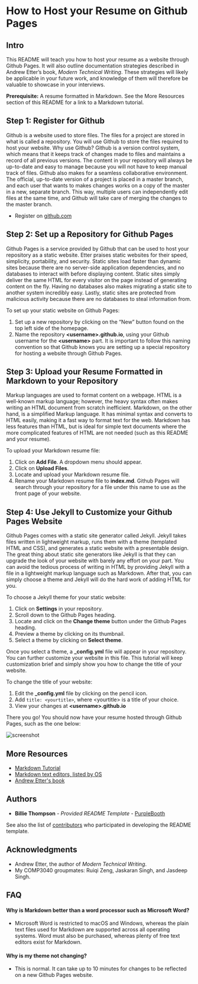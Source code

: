 # How to Host your Resume on Github Pages

## Intro
This README will teach you how to host your resume as a website through Github Pages. It will also outline documentation strategies described in Andrew Etter’s book, _Modern Technical Writing_. These strategies will likely be applicable in your future work, and knowledge of them will therefore be valuable to showcase in your interviews.

**Prerequisite:** A resume formatted in Markdown. See the More Resources section of this README for a link to a Markdown tutorial. 

## Step 1: Register for Github
Github is a website used to store files. The files for a project are stored in what is called a repository. You will use Github to store the files required to host your website. Why use Github? Github is a version control system, which means that it keeps track of changes made to files and maintains a record of all previous versions. The content in your repository will always be up-to-date and easy to manage because you will not have to keep manual track of files. Github also makes for a seamless collaborative environment. The official, up-to-date version of a project is placed in a master branch, and each user that wants to makes changes works on a copy of the master in a new, separate branch. This way, multiple users can independently edit files at the same time, and Github will take care of merging the changes to the master branch.
- Register on [github.com](github.com)

## Step 2: Set up a Repository for Github Pages
Github Pages is a service provided by Github that can be used to host your repository as a static website. Etter praises static websites for their speed, simplicity, portability, and security. Static sites load faster than dynamic sites because there are no server-side application dependencies, and no databases to interact with before displaying content. Static sites simply deliver the same HTML for every visitor on the page instead of generating content on the fly. Having no databases also makes migrating a static site to another system incredibly easy. Lastly, static sites are protected from malicious activity because there are no databases to steal information from. 

To set up your static website on Github Pages:
1. Set up a new repository by clicking on the “New” button found on the top left side of the homepage.
2. Name the repository **\<username>.github.io**, using your Github username for the **\<username>** part. It is important to follow this naming convention so that Github knows you are setting up a special repository for hosting a website through Github Pages. 

## Step 3: Upload your Resume Formatted in Markdown to your Repository
Markup languages are used to format content on a webpage. HTML is a well-known markup language; however, the heavy syntax often makes writing an HTML document from scratch inefficient. Markdown, on the other hand, is a simplified Markup language. It has minimal syntax and converts to HTML easily, making it a fast way to format text for the web. Markdown has less features than HTML, but is ideal for simple text documents where the more complicated features of HTML are not needed (such as this README and your resume). 

To upload your Markdown resume file:
1. Click on **Add File**. A dropdown menu should appear. 
2. Click on **Upload Files**.
3. Locate and upload your Markdown resume file.
4. Rename your Markdown resume file to **index.md**. Github Pages will search through your repository for a file under this name to use as the front page of your website. 

## Step 4: Use Jekyll to Customize your Github Pages Website
Github Pages comes with a static site generator called Jekyll. Jekyll takes files written in lightweight markup, runs them with a theme (templated HTML and CSS), and generates a static website with a presentable design. The great thing about static site generators like Jekyll is that they can upgrade the look of your website with barely any effort on your part. You can avoid the tedious process of writing in HTML by providing Jekyll with a file in a lightweight markup language such as Markdown. After that, you can simply choose a theme and Jekyll will do the hard work of adding HTML for you.

To choose a Jekyll theme for your static website:
1. Click on **Settings** in your repository.
2. Scroll down to the Github Pages heading.
3. Locate and click on the **Change theme** button under the Github Pages heading.
4. Preview a theme by clicking on its thumbnail.
5. Select a theme by clicking on **Select theme**.

Once you select a theme, a **\_config.yml** file will appear in your repository. You can further customize your website in this file. This tutorial will keep customization brief and simply show you how to change the title of your website. 

To change the title of your website:
1. Edit the **\_config.yml** file by clicking on the pencil icon.
6. Add `title: <yourtitle>`, where \<yourtitle> is a title of your choice. 
2. View your changes at **\<username>.github.io**


There you go! You should now have your resume hosted through Github Pages, such as the one below:

![screenshot](https://media3.giphy.com/media/wkwZ2ffx6dHOlZMwJ1/giphy.gif)


## More Resources
- [Markdown Tutorial](https://www.markdowntutorial.com/)
- [Markdown text editors, listed by OS](https://www.oberlo.ca/blog/markdown-editors)
- [Andrew Etter's book](https://www.amazon.ca/Modern-Technical-Writing-Introduction-Documentation-ebook/dp/B01A2QL9SS)

## Authors
- **Billie Thompson** - *Provided README Template* -
    [PurpleBooth](https://github.com/PurpleBooth)

See also the list of
[contributors](https://github.com/PurpleBooth/a-good-readme-template/contributors)
who participated in developing the README template.

## Acknowledgments
- Andrew Etter, the author of _Modern Technical Writing_.
- My COMP3040 groupmates: Ruiqi Zeng, Jaskaran Singh, and Jasdeep Singh.

## FAQ

#### Why is Markdown better than a word processor such as Microsoft Word?
- Microsoft Word is restricted to macOS and Windows, whereas the plain text files used for Markdown are supported across all operating systems. Word must also be purchased, whereas plenty of free text editors exist for Markdown.

#### Why is my theme not changing?
- This is normal. It can take up to 10 minutes for changes to be reflected on a new Github Pages website. 

